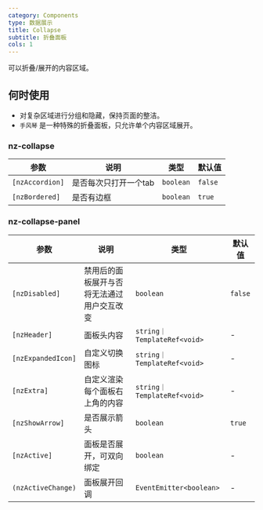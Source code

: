 ```yaml
---
category: Components
type: 数据展示
title: Collapse
subtitle: 折叠面板
cols: 1
---
```


可以折叠/展开的内容区域。

## 何时使用

- 对复杂区域进行分组和隐藏，保持页面的整洁。
- `手风琴` 是一种特殊的折叠面板，只允许单个内容区域展开。


### nz-collapse

| 参数 | 说明 | 类型 | 默认值 |
| --- | --- | --- | --- |
| `[nzAccordion]` | 是否每次只打开一个tab | `boolean` | `false` |
| `[nzBordered]` | 是否有边框 | `boolean` | `true` |

### nz-collapse-panel

| 参数 | 说明 | 类型 | 默认值 |
| --- | --- | --- | --- |
| `[nzDisabled]` | 禁用后的面板展开与否将无法通过用户交互改变 | `boolean` | `false` |
| `[nzHeader]` | 面板头内容 | `string｜TemplateRef<void>` | - |
| `[nzExpandedIcon]` | 自定义切换图标 | `string｜TemplateRef<void>` | - |
| `[nzExtra]` | 自定义渲染每个面板右上角的内容 | `string｜TemplateRef<void>` | - |
| `[nzShowArrow]` | 是否展示箭头 | `boolean` | `true` |
| `[nzActive]` | 面板是否展开，可双向绑定 | `boolean` | - |
| `(nzActiveChange)` | 面板展开回调 | `EventEmitter<boolean>` | - |

